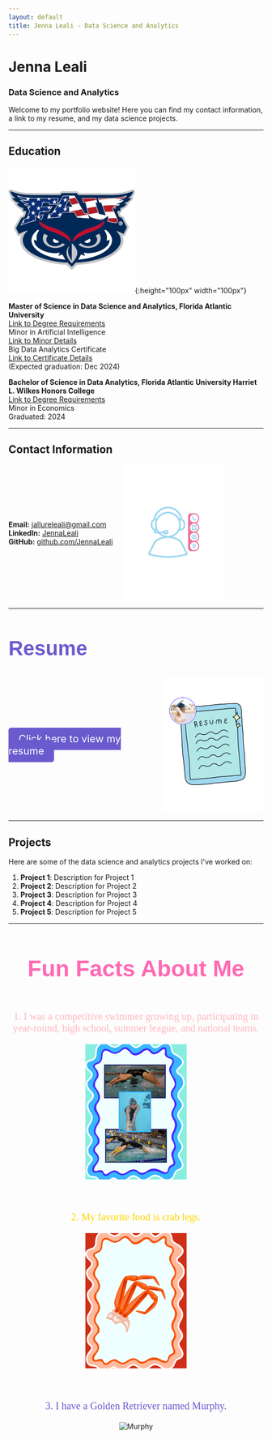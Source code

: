 ```yaml
---
layout: default
title: Jenna Leali - Data Science and Analytics
---
```


# Jenna Leali
### Data Science and Analytics

Welcome to my portfolio website! Here you can find my contact information, a link to my resume, and my data science projects.

---

## Education

![FAU Logo](https://raw.githubusercontent.com/JennaLeali/JennaLealiWebsite/main/assets/images/fau-logo.png){:height="100px" width="100px"}

**Master of Science in Data Science and Analytics, Florida Atlantic University**  
[Link to Degree Requirements](https://www.fau.edu/engineering/eecs/graduate/ms/data-science-and-analytics/courses/)  
Minor in Artificial Intelligence  
[Link to Minor Details](https://www.fau.edu/engineering/eecs/undergraduate/minors/artificial-intelligence/)  
Big Data Analytics Certificate  
[Link to Certificate Details](https://www.fau.edu/engineering/eecs/graduate/certificates/big-data/)   
(Expected graduation: Dec 2024)



**Bachelor of Science in Data Analytics, Florida Atlantic University Harriet L. Wilkes Honors College**  
[Link to Degree Requirements](https://www.fau.edu/honors/academics/majors/data-analytics/)  
Minor in Economics  
Graduated: 2024

---

## Contact Information

<div style="display: flex; align-items: center;">
  <div>
    <p>
      <strong>Email:</strong> <a href="mailto:jallureleali@gmail.com">jallureleali@gmail.com</a> <br>
      <strong>LinkedIn:</strong> <a href="https://www.linkedin.com/in/jennaleali/">JennaLeali</a> <br>
      <strong>GitHub:</strong> <a href="https://github.com/JennaLeali">github.com/JennaLeali</a>
    </p>
  </div>
  <div>
    <img src="assets/images/contact.png" alt="Contact Image" style="max-width: 200px; margin-left: 20px;">
  </div>
</div>

---

<h2 style="font-family: 'Comic Sans MS', cursive, sans-serif; color: #6A5ACD; font-size: 40px;">Resume</h2>

<div style="display: flex; align-items: center;">
  <div>
    <p>
      <a href="resume.pdf" target="_blank" style="font-size: 20px; background-color: #6A5ACD; color: white; padding: 10px 20px; border-radius: 5px; text-decoration: none;">Click here to view my resume</a>
    </p>
  </div>
  <div>
    <img src="assets/images/resume.png" alt="Resume Image" style="max-width: 200px; margin-left: 20px;">
  </div>
</div>

---

## Projects
Here are some of the data science and analytics projects I've worked on:

1. **Project 1**: Description for Project 1
2. **Project 2**: Description for Project 2
3. **Project 3**: Description for Project 3
4. **Project 4**: Description for Project 4
5. **Project 5**: Description for Project 5

---

<h2 style="font-family: 'Comic Sans MS', cursive, sans-serif; color: #FF69B4; font-size: 45px; text-align: center;">
  Fun Facts About Me
</h2>

<div style="text-align: center;">
  <div style="display: inline-block; margin-bottom: 40px;">
    <p style="font-size: 20px; font-family: 'Brush Script MT', cursive; color: #FFB6C1; text-align: center;">
      1. I was a competitive swimmer growing up, participating in year-round, high school, summer league, and national teams.
    </p>
    <img src="assets/images/swim.png" alt="Swimming" style="max-width: 200px;">
  </div>
</div>

<div style="text-align: center;">
  <div style="display: inline-block; margin-bottom: 40px;">
    <p style="font-size: 20px; font-family: 'Brush Script MT', cursive; color: #FFD700; text-align: center;">
      2. My favorite food is crab legs.
    </p>
    <img src="assets/images/crab.png" alt="Crab Legs" style="max-width: 200px;">
  </div>
</div>

<div style="text-align: center;">
  <div style="display: inline-block;">
    <p style="font-size: 20px; font-family: 'Brush Script MT', cursive; color: #6A5ACD; text-align: center;">
      3. I have a Golden Retriever named Murphy.
    </p>
    <img src="assets/images/golden.png" alt="Murphy" style="max-width: 200px;">
  </div>
</div>